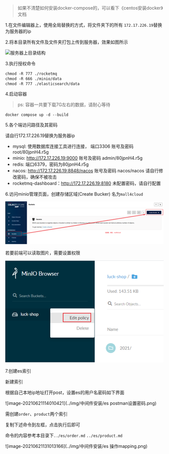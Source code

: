 > 如果不清楚如何安装docker-compose的，可以看下《centos安装docker》文档

1.在文件编辑器上，使用全局替换的方式，将文件夹下的所有 `172.17.226.19`替换为服务器的ip

2.将本目录所有文件及文件夹打包上传到服务器，效果如图所示

![服务器上目录结构](../img/开发环境搭建/服务器上目录结构.png)

3.执行授权命令

```
chmod -R 777 ./rocketmq
chmod -R 666 ./minio/data
chmod -R 777 ./elasticsearch/data
```

4.启动容器

> ps: 容器一共要下载7G左右的数据，请耐心等待

```
docker compose up -d --build
```


5.各个端访问路径及其密码

请自行172.17.226.19替换为服务器ip

 - mysql: 使用数据库连接工具进行连接， 端口3306 账号及密码 root/80jpnH4.r5g
 - minio: http://172.17.226.19:9000 账号及密码 admin/80jpnH4.r5g
 - redis: 端口6379，密码为80jpnH4.r5g
 - nacos: http://172.17.226.19:8848/nacos 账号及密码 nacos/nacos 请自行修改密码，确保不被攻击
 - rocketmq-dashboard：http://172.17.226.19:8180 未配置密码，请自行配置


6.访问minio管理页面，创建存储区域(Create Bucker) 名为`mall4cloud`

![image-20210616090042502](../img/中间件安装/minio新建桶.png)

若要前端可以读取图片，需要设置权限

![image-20210629112059876](../img/中间件安装/minio设置权限.png)


7.创建es索引

新建索引

根据自己本地ip地址打开post，设置es的用户名密码如下界面



![image-20210621114010421](../img/中间件安装/es postman设置密码.png)

需创建`order`、`product`两个索引

复制下述命令到左框，点击执行后即可

命令的内容参考本目录下`../es/order.md` `../es/product.md`

![image-20210621131013166](../img/中间件安装/es 操作mapping.png)


